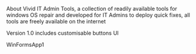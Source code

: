 About
Vivid IT Admin Tools, a collection of readily available tools for windows OS repair and developed for IT Admins to deploy quick fixes, all tools are freely available on the internet


Version 1.0
includes customisable buttons UI


WinFormsApp1
